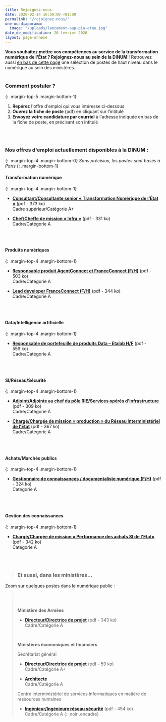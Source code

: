 ```yaml
---
title: Rejoignez-nous
date: 2020-02-14 10:59:00 +01:00
permalink: "/rejoignez-nous/"
une-ou-diaporama:
  image: "/uploads/lancement-aap-pia-etna.jpg"
date_de_modification: 26 février 2020
layout: page-annexe
---
```


**Vous souhaitez mettre vos compétences au service de la transformation numérique de l'État ? Rejoignez-nous au sein de la DINUM !** 
Retrouvez aussi [en bas de cette page](#offresministères) une sélection de postes de haut niveau dans le numérique au sein des ministères.
<br>
<br>

### Comment postuler ?
{: .margin-top-5 .margin-bottom-1} 
1. **Repérez** l'offre d'emploi qui vous intéresse ci-dessous
2. **Ouvrez la fiche de poste** (pdf) en cliquant sur l'intitulé
3. **Envoyez votre candidature par courriel** à l'adresse indiquée en bas de la fiche de poste, en précisant son intitulé
<br>
<br>

### Nos offres d'emploi actuellement disponibles à la DINUM :
{: .margin-top-4 .margin-bottom-0} 
*Sans précision, les postes sont basés à Paris*
{: .margin-bottom-1} 

#### **Transformation numérique**
{: .margin-top-4 .margin-bottom-1} 
* [**Consultant/Consultante senior « Transformation Numérique de l’État »**](https://place-ep-recrute.talent-soft.com/Handlers/download.ashx?filetype=1032&fileguid=8ff2bfb6-9997-4377-89df-fd23aaea15ac&offerid=338056 "Consultant/Consultante senior « Transformation Numérique de l’État » – Télécharger le pdf") (pdf - 373&nbsp;ko) 
<br>Cadre supérieur/Catégorie A+

* [**Chef/Cheffe de mission « Infra »**](https://place-ep-recrute.talent-soft.com/Handlers/download.ashx?filetype=1032&fileguid=cc41bb58-0ade-413a-a402-6f1546465224&offerid=271894 "Chef/Cheffe de mission « Infra » – Télécharger le pdf") (pdf - 331&nbsp;ko) 
<br>Cadre/Catégorie A 
<br>
<br>

#### **Produits numériques**
{: .margin-top-4 .margin-bottom-1} 
* [**Responsable produit AgentConnect et FranceConnect (F/H)**](https://place-ep-recrute.talent-soft.com/Handlers/download.ashx?filetype=1032&fileguid=a32adc94-2b44-4b03-9195-8cfab6dca19a&offerid=348677 "Responsable produit AgentConnect et FranceConnect (F/H) - Télécharger le pdf") (pdf - 503&nbsp;ko)
<br>Cadre/Catégorie A

* [**Lead developer FranceConnect (F/H)**](https://place-ep-recrute.talent-soft.com/Handlers/download.ashx?filetype=1032&fileguid=94efd6ce-47d0-477b-baba-1ee996957d6e&offerid=295330 "Lead developer FranceConnect (F/H) - Télécharger le pdf") (pdf - 344&nbsp;ko)
<br>Cadre/Catégorie A
<br>
<br>

#### **Data/Intelligence artificielle**
{: .margin-top-4 .margin-bottom-1} 
* [**Responsable de portefeuille de produits Data – Etalab H/F**](https://place-ep-recrute.talent-soft.com/Handlers/download.ashx?filetype=1032&fileguid=c7a26fb6-ae5c-4344-a85f-1f4b1e333446&offerid=338053 "Responsable de portefeuille de produits Data – Etalab H/F - Télécharger le pdf") (pdf - 559&nbsp;ko)
<br>Cadre/Catégorie A
<br>
<br>

#### **SI/Réseau/Sécurité**
{: .margin-top-4 .margin-bottom-1}
* [**Adjoint/Adjointe au chef du pôle RIE/Services opérés d'infrastructure**](https://place-ep-recrute.talent-soft.com/Handlers/download.ashx?filetype=1032&fileguid=b5d37636-469f-47a5-b6b7-31466dd8d237&offerid=355755 "Adjoint/Adjointe au chef du pôle RIE/Services opérés d'infrastructure - Télécharger le pdf") (pdf - 309&nbsp;ko)
<br>Cadre/Catégorie A

* [**Chargé/Chargée de mission « production » du Réseau Interministériel de l’État**](https://place-ep-recrute.talent-soft.com/Handlers/download.ashx?filetype=1032&fileguid=91edec12-625d-4708-bcd0-6be1e4f255ea&offerid=288819 "Chargé/Chargée de mission « production » du Réseau Interministériel de l’État - Télécharger le pdf") (pdf - 367&nbsp;ko)
<br>Cadre/Catégorie A
<br>
<br>

#### **Achats/Marchés publics**
{: .margin-top-4 .margin-bottom-1} 
* [**Gestionnaire de connaissances / documentaliste numérique (F/H)**](https://place-ep-recrute.talent-soft.com/Handlers/download.ashx?filetype=1032&fileguid=5a7febb6-4e2c-49ea-88e8-4d5f97503f3e&offerid=287527 "Gestionnaire de connaissances / documentaliste numérique (F/H) - Télécharger le pdf") (pdf - 324&nbsp;ko)
<br> Catégorie A
<br>
<br>

#### **Gestion des connaissances**
{: .margin-top-4 .margin-bottom-1} 
* [**Chargé/Chargée de mission « Performance des achats SI de l'Etat»**](https://place-ep-recrute.talent-soft.com/Handlers/download.ashx?filetype=1032&fileguid=d2d8dd8d-2179-4f4b-b5f9-f1ba208a9a8d&offerid=289470 "Chargé/Chargée de mission « Performance des achats SI de l'Etat» - Télécharger le pdf") (pdf - 342&nbsp;ko)
<br> Catégorie A
<br>
<br>


> ### Et aussi, dans les ministères…<a id="offresministères"></a> 
Zoom sur quelques postes dans le numérique public :
> <br>
> <br>
> 
> **Ministère des Armées**
> * [**Directeur/Directrice de projet**](https://www.legifrance.gouv.fr/jo_pdf.do?id=JORFTEXT000039416508 "Directeur/Directrice de projet - Télécharger le pdf") (pdf - 343&nbsp;ko)
<br>Cadre/Catégorie A
> <br>
> 
> **Ministères économiques et financiers**
> 
> Secrétariat général
> * [**Directeur/Directrice de projet**](/uploads/fiche%20de%20poste%20FR_directeur%20de%20projet.pdf "Directeur/Directrice de projet - Télécharger le pdf") (pdf - 59&nbsp;ko)<br> 
> Cadre/Catégorie A+<br>
> 
> 
> * [**Architecte**](https://www.place-emploi-public.gouv.fr/offre-emploi/architecte-hf-reference-MEF_2019-439 "Architecte - Consulter la fiche de poste")<br> 
> Cadre/Catégorie A<br>
> 
> 
> Centre interministériel de services informatiques en matière de ressources humaines
> * [**Ingénieur/Ingénieure réseau sécurité**](https://place-ep-recrute.talent-soft.com/Handlers/download.ashx?filetype=1032&fileguid=f3c98daf-62a0-47ce-9824-01b99c737e05&offerid=150292 "Ingénieur/Ingénieure réseau sécurité - Télécharger le pdf") (pdf - 454&nbsp;ko)<br>
> Cadre/Catégorie A
{: .noir .encadre}